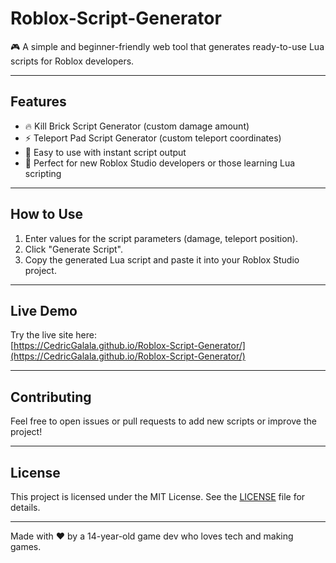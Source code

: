 # Roblox-Script-Generator
🎮 A simple and beginner-friendly web tool that generates ready-to-use Lua scripts for Roblox developers.

---

## Features

- 🔥 Kill Brick Script Generator (custom damage amount)  
- ⚡ Teleport Pad Script Generator (custom teleport coordinates)  
- 🚀 Easy to use with instant script output  
- 🎯 Perfect for new Roblox Studio developers or those learning Lua scripting

---

## How to Use

1. Enter values for the script parameters (damage, teleport position).  
2. Click "Generate Script".  
3. Copy the generated Lua script and paste it into your Roblox Studio project.

---

## Live Demo

Try the live site here:  
[https://CedricGalala.github.io/Roblox-Script-Generator/](https://CedricGalala.github.io/Roblox-Script-Generator/)

---

## Contributing

Feel free to open issues or pull requests to add new scripts or improve the project!

---

## License

This project is licensed under the MIT License. See the [LICENSE](LICENSE) file for details.

---

Made with ❤️ by a 14-year-old game dev who loves tech and making games.
